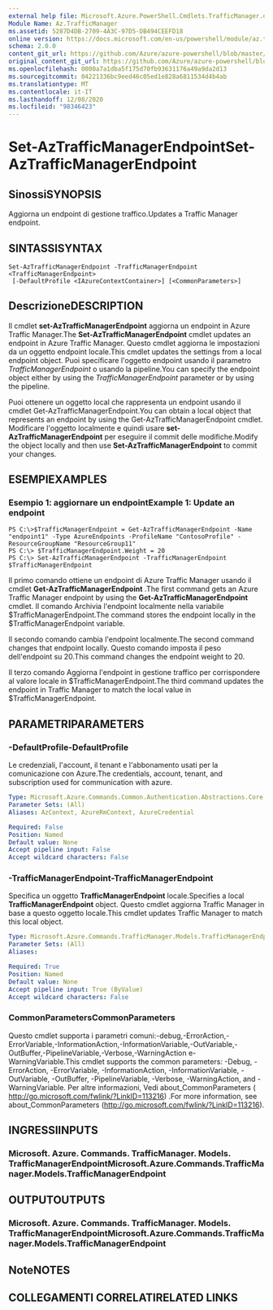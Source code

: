 ```yaml
---
external help file: Microsoft.Azure.PowerShell.Cmdlets.TrafficManager.dll-Help.xml
Module Name: Az.TrafficManager
ms.assetid: 5287D4DB-2709-4A3C-97D5-DB494CEEFD18
online version: https://docs.microsoft.com/en-us/powershell/module/az.trafficmanager/set-aztrafficmanagerendpoint
schema: 2.0.0
content_git_url: https://github.com/Azure/azure-powershell/blob/master/src/TrafficManager/TrafficManager/help/Set-AzTrafficManagerEndpoint.md
original_content_git_url: https://github.com/Azure/azure-powershell/blob/master/src/TrafficManager/TrafficManager/help/Set-AzTrafficManagerEndpoint.md
ms.openlocfilehash: 0000a7a1dba5f175d70fb93631176a49a9da2d13
ms.sourcegitcommit: 04221336bc9eed46c05ed1e828a6811534d4b4ab
ms.translationtype: MT
ms.contentlocale: it-IT
ms.lasthandoff: 12/08/2020
ms.locfileid: "98346423"
---
```

# <span data-ttu-id="92e8e-101">Set-AzTrafficManagerEndpoint</span><span class="sxs-lookup"><span data-stu-id="92e8e-101">Set-AzTrafficManagerEndpoint</span></span>

## <span data-ttu-id="92e8e-102">Sinossi</span><span class="sxs-lookup"><span data-stu-id="92e8e-102">SYNOPSIS</span></span>
<span data-ttu-id="92e8e-103">Aggiorna un endpoint di gestione traffico.</span><span class="sxs-lookup"><span data-stu-id="92e8e-103">Updates a Traffic Manager endpoint.</span></span>

## <span data-ttu-id="92e8e-104">SINTASSI</span><span class="sxs-lookup"><span data-stu-id="92e8e-104">SYNTAX</span></span>

```
Set-AzTrafficManagerEndpoint -TrafficManagerEndpoint <TrafficManagerEndpoint>
 [-DefaultProfile <IAzureContextContainer>] [<CommonParameters>]
```

## <span data-ttu-id="92e8e-105">Descrizione</span><span class="sxs-lookup"><span data-stu-id="92e8e-105">DESCRIPTION</span></span>
<span data-ttu-id="92e8e-106">Il cmdlet **set-AzTrafficManagerEndpoint** aggiorna un endpoint in Azure Traffic Manager.</span><span class="sxs-lookup"><span data-stu-id="92e8e-106">The **Set-AzTrafficManagerEndpoint** cmdlet updates an endpoint in Azure Traffic Manager.</span></span>
<span data-ttu-id="92e8e-107">Questo cmdlet aggiorna le impostazioni da un oggetto endpoint locale.</span><span class="sxs-lookup"><span data-stu-id="92e8e-107">This cmdlet updates the settings from a local endpoint object.</span></span>
<span data-ttu-id="92e8e-108">Puoi specificare l'oggetto endpoint usando il parametro *TrafficManagerEndpoint* o usando la pipeline.</span><span class="sxs-lookup"><span data-stu-id="92e8e-108">You can specify the endpoint object either by using the *TrafficManagerEndpoint* parameter or by using the pipeline.</span></span>

<span data-ttu-id="92e8e-109">Puoi ottenere un oggetto local che rappresenta un endpoint usando il cmdlet Get-AzTrafficManagerEndpoint.</span><span class="sxs-lookup"><span data-stu-id="92e8e-109">You can obtain a local object that represents an endpoint by using the Get-AzTrafficManagerEndpoint cmdlet.</span></span>
<span data-ttu-id="92e8e-110">Modificare l'oggetto localmente e quindi usare **set-AzTrafficManagerEndpoint** per eseguire il commit delle modifiche.</span><span class="sxs-lookup"><span data-stu-id="92e8e-110">Modify the object locally and then use **Set-AzTrafficManagerEndpoint** to commit your changes.</span></span>

## <span data-ttu-id="92e8e-111">ESEMPI</span><span class="sxs-lookup"><span data-stu-id="92e8e-111">EXAMPLES</span></span>

### <span data-ttu-id="92e8e-112">Esempio 1: aggiornare un endpoint</span><span class="sxs-lookup"><span data-stu-id="92e8e-112">Example 1: Update an endpoint</span></span>
```
PS C:\>$TrafficManagerEndpoint = Get-AzTrafficManagerEndpoint -Name "endpoint1" -Type AzureEndpoints -ProfileName "ContosoProfile" -ResourceGroupName "ResourceGroup11"
PS C:\> $TrafficManagerEndpoint.Weight = 20
PS C:\> Set-AzTrafficManagerEndpoint -TrafficManagerEndpoint $TrafficManagerEndpoint
```

<span data-ttu-id="92e8e-113">Il primo comando ottiene un endpoint di Azure Traffic Manager usando il cmdlet **Get-AzTrafficManagerEndpoint** .</span><span class="sxs-lookup"><span data-stu-id="92e8e-113">The first command gets an Azure Traffic Manager endpoint by using the **Get-AzTrafficManagerEndpoint** cmdlet.</span></span>
<span data-ttu-id="92e8e-114">Il comando Archivia l'endpoint localmente nella variabile $TrafficManagerEndpoint.</span><span class="sxs-lookup"><span data-stu-id="92e8e-114">The command stores the endpoint locally in the $TrafficManagerEndpoint variable.</span></span>

<span data-ttu-id="92e8e-115">Il secondo comando cambia l'endpoint localmente.</span><span class="sxs-lookup"><span data-stu-id="92e8e-115">The second command changes that endpoint locally.</span></span>
<span data-ttu-id="92e8e-116">Questo comando imposta il peso dell'endpoint su 20.</span><span class="sxs-lookup"><span data-stu-id="92e8e-116">This command changes the endpoint weight to 20.</span></span>

<span data-ttu-id="92e8e-117">Il terzo comando Aggiorna l'endpoint in gestione traffico per corrispondere al valore locale in $TrafficManagerEndpoint.</span><span class="sxs-lookup"><span data-stu-id="92e8e-117">The third command updates the endpoint in Traffic Manager to match the local value in $TrafficManagerEndpoint.</span></span>

## <span data-ttu-id="92e8e-118">PARAMETRI</span><span class="sxs-lookup"><span data-stu-id="92e8e-118">PARAMETERS</span></span>

### <span data-ttu-id="92e8e-119">-DefaultProfile</span><span class="sxs-lookup"><span data-stu-id="92e8e-119">-DefaultProfile</span></span>
<span data-ttu-id="92e8e-120">Le credenziali, l'account, il tenant e l'abbonamento usati per la comunicazione con Azure.</span><span class="sxs-lookup"><span data-stu-id="92e8e-120">The credentials, account, tenant, and subscription used for communication with azure.</span></span>

```yaml
Type: Microsoft.Azure.Commands.Common.Authentication.Abstractions.Core.IAzureContextContainer
Parameter Sets: (All)
Aliases: AzContext, AzureRmContext, AzureCredential

Required: False
Position: Named
Default value: None
Accept pipeline input: False
Accept wildcard characters: False
```

### <span data-ttu-id="92e8e-121">-TrafficManagerEndpoint</span><span class="sxs-lookup"><span data-stu-id="92e8e-121">-TrafficManagerEndpoint</span></span>
<span data-ttu-id="92e8e-122">Specifica un oggetto **TrafficManagerEndpoint** locale.</span><span class="sxs-lookup"><span data-stu-id="92e8e-122">Specifies a local **TrafficManagerEndpoint** object.</span></span>
<span data-ttu-id="92e8e-123">Questo cmdlet aggiorna Traffic Manager in base a questo oggetto locale.</span><span class="sxs-lookup"><span data-stu-id="92e8e-123">This cmdlet updates Traffic Manager to match this local object.</span></span>

```yaml
Type: Microsoft.Azure.Commands.TrafficManager.Models.TrafficManagerEndpoint
Parameter Sets: (All)
Aliases:

Required: True
Position: Named
Default value: None
Accept pipeline input: True (ByValue)
Accept wildcard characters: False
```

### <span data-ttu-id="92e8e-124">CommonParameters</span><span class="sxs-lookup"><span data-stu-id="92e8e-124">CommonParameters</span></span>
<span data-ttu-id="92e8e-125">Questo cmdlet supporta i parametri comuni:-debug,-ErrorAction,-ErrorVariable,-InformationAction,-InformationVariable,-OutVariable,-OutBuffer,-PipelineVariable,-Verbose,-WarningAction e-WarningVariable.</span><span class="sxs-lookup"><span data-stu-id="92e8e-125">This cmdlet supports the common parameters: -Debug, -ErrorAction, -ErrorVariable, -InformationAction, -InformationVariable, -OutVariable, -OutBuffer, -PipelineVariable, -Verbose, -WarningAction, and -WarningVariable.</span></span> <span data-ttu-id="92e8e-126">Per altre informazioni, Vedi about_CommonParameters ( http://go.microsoft.com/fwlink/?LinkID=113216) .</span><span class="sxs-lookup"><span data-stu-id="92e8e-126">For more information, see about_CommonParameters (http://go.microsoft.com/fwlink/?LinkID=113216).</span></span>

## <span data-ttu-id="92e8e-127">INGRESSI</span><span class="sxs-lookup"><span data-stu-id="92e8e-127">INPUTS</span></span>

### <span data-ttu-id="92e8e-128">Microsoft. Azure. Commands. TrafficManager. Models. TrafficManagerEndpoint</span><span class="sxs-lookup"><span data-stu-id="92e8e-128">Microsoft.Azure.Commands.TrafficManager.Models.TrafficManagerEndpoint</span></span>

## <span data-ttu-id="92e8e-129">OUTPUT</span><span class="sxs-lookup"><span data-stu-id="92e8e-129">OUTPUTS</span></span>

### <span data-ttu-id="92e8e-130">Microsoft. Azure. Commands. TrafficManager. Models. TrafficManagerEndpoint</span><span class="sxs-lookup"><span data-stu-id="92e8e-130">Microsoft.Azure.Commands.TrafficManager.Models.TrafficManagerEndpoint</span></span>

## <span data-ttu-id="92e8e-131">Note</span><span class="sxs-lookup"><span data-stu-id="92e8e-131">NOTES</span></span>

## <span data-ttu-id="92e8e-132">COLLEGAMENTI CORRELATI</span><span class="sxs-lookup"><span data-stu-id="92e8e-132">RELATED LINKS</span></span>

